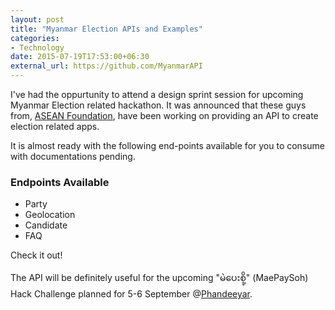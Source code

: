 ```yaml
---
layout: post
title: "Myanmar Election APIs and Examples"
categories:
- Technology
date: 2015-07-19T17:53:00+06:30
external_url: https://github.com/MyanmarAPI
---
```


I've had the oppurtunity to attend a design sprint session for upcoming Myanmar Election related hackathon. It was announced that these guys from, [ASEAN Foundation](http://www.aseanfoundation.org/), have been working on providing an API to create election related apps.

It is almost ready with the following end-points available for you to consume with documentations pending.

### Endpoints Available
- Party
- Geolocation
- Candidate
- FAQ

Check it out!

The API will be definitely useful for the upcoming "မဲပေးစို့" (MaePaySoh) Hack Challenge planned for 5-6 September @[Phandeeyar](http://phandeeyar.org/).